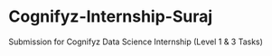 # Cognifyz-Internship-Suraj
Submission for Cognifyz Data Science Internship (Level 1 &amp; 3 Tasks)
